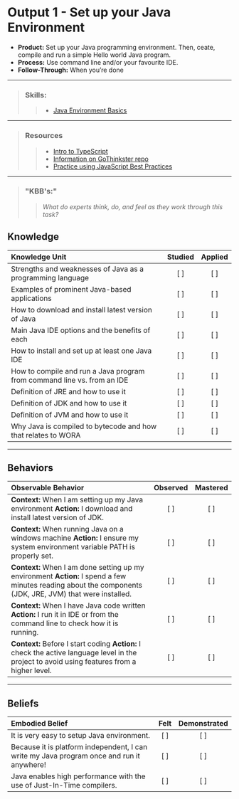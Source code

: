 # Output 1 - Set up your Java Environment

- **Product:** Set up your Java programming environment. Then, ceate, compile and run a simple Hello world Java program.  <br>
- **Process:** Use command line and/or your favourite IDE. <br>
- **Follow-Through:** When you’re done

------
> ### Skills: 
>> * [Java Environment Basics](https://github.com/andela/learningmap/tree/master/Phase-C/Java%20Entry%20Level/Curriculum/01-%20Java%20Environment%20Basics)

----------------------------------------------------------------

> ### Resources   	
>> * [Intro to TypeScript](https://www.typescriptlang.org/)
>> * [Information on GoThinkster repo](https://github.com/gothinkster/realworld)
>> * [Practice using JavaScript Best Practices](https://www.codeschool.com/courses/javascript-best-practices)


-------
> ### "KBB's:" 
>> _What do experts think, do, and feel as they work through this task?_

## **Knowledge**
| Knowledge Unit   |      Studied      | Applied |
|:-------------|:------------------:|:--------:|
| Strengths and weaknesses of Java as a programming language | [ ] | [ ]  |
| Examples of prominent Java-based applications | [ ] | [ ]  |
| How to download and install latest version of Java | [ ] | [ ]  |
| Main Java IDE options and the benefits of each | [ ] | [ ]  |
| How to install and set up at least one Java IDE | [ ] | [ ]  |
| How to compile and run a Java program from command line vs. from an IDE | [ ] | [ ]  |
| Definition of JRE and how to use it | [ ] | [ ]  |
| Definition of JDK and how to use it | [ ] | [ ]  |
| Definition of JVM and how to use it | [ ] | [ ]  |
| Why Java is compiled to bytecode and how that relates to WORA | [ ] | [ ]  |

----------


## **Behaviors**

| Observable Behavior   |      Observed      | Mastered |
|:-------------|:------------------:|:--------:|
| **Context:** When I am setting up my Java environment **Action:** I download and install latest version of JDK. | [ ] | [ ]  |
| **Context:** When running Java on a windows machine **Action:** I ensure my system environment variable PATH is properly set. | [ ] | [ ]  |
| **Context:** When I am done setting up my environment **Action:** I spend a few minutes reading about the components (JDK, JRE,  JVM) that were installed. | [ ] | [ ]  |
| **Context:** When I have Java code written **Action:** I run it in IDE or from the command line to check how it is running. | [ ] | [ ]  |
| **Context:** Before I start coding **Action:** I check the active language level in the project to avoid using features from a higher level. | [ ] | [ ]  |

----------
## **Beliefs**


| Embodied Belief   |      Felt      | Demonstrated |
|:-------------|:------------------:|:--------:|
| It is very easy to setup Java environment. | [ ] | [ ]  |
| Because it is platform independent, I can write my Java program once and run it anywhere! | [ ] | [ ]  |
| Java enables high performance with the use of Just-In-Time compilers. | [ ] | [ ]  |



